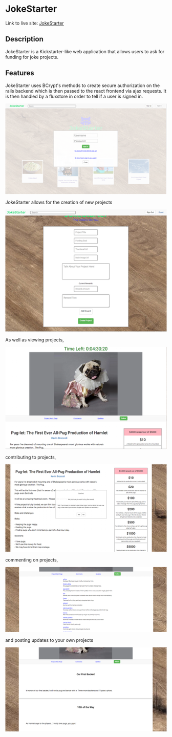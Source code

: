 # JokeStarter

Link to live site: [JokeStarter][heroku]

[heroku]: jokestarter.herokuapp.com


## Description

JokeStarter is a Kickstarter-like web application that allows users to ask for funding for joke projects.  

## Features

JokeStarter uses BCrypt's methods to create secure authorization on the rails backend which is then passed to the react frontend via ajax requests. It is then handled by a fluxstore in order to tell if a user is signed in.

![auth]


JokeStarter allows for the creation of new projects

![create]

As well as viewing projects,

![project]

contributing to projects,

![contribute]

commenting on projects,

![comment]

and posting updates to your own projects

![update]



[auth]: ./docs/readme/ss_auth.png
[create]: ./docs/readme/ss_project_form.png
[project]: ./docs/readme/ss_project_detail.png
[contribute]: ./docs/readme/ss_contribute.png
[comment]: ./docs/readme/ss_comment.png
[update]: ./docs/readme/ss_update.png
